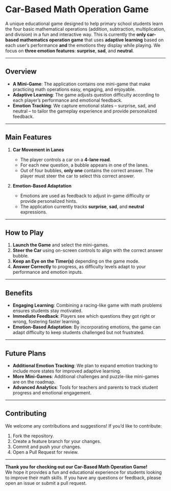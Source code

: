 # Car-Based Math Operation Game

A unique educational game designed to help primary school students learn the four basic mathematical operations (addition, subtraction, multiplication, and division) in a fun and interactive way. This is currently the **only car-based mathematics operation game** that uses **adaptive learning** based on each user’s performance **and** the emotions they display while playing. We focus on **three emotion features**: **surprise**, **sad**, and **neutral**.

---

## Overview

- **A Mini-Game**: The application contains one mini-game that make practicing math operations easy, engaging, and enjoyable.  
- **Adaptive Learning**: The game adjusts question difficulty according to each player’s performance and emotional feedback.  
- **Emotion Tracking**: We capture emotional states – surprise, sad, and neutral – to tailor the gameplay experience and provide personalized feedback.

---

## Main Features

1. **Car Movement in Lanes**  
   - The player controls a car on a **4-lane road**.  
   - For each new question, a bubble appears in one of the lanes.  
   - Out of four bubbles, **only one** contains the correct answer. The player must steer the car to select this correct answer.

2. **Emotion-Based Adaptation**  
   - Emotions are used as feedback to adjust in-game difficulty or provide personalized hints.  
   - The application currently tracks **surprise**, **sad**, and **neutral** expressions.

---

## How to Play

1. **Launch the Game** and select the mini-games.  
2. **Steer the Car** using on-screen controls to align with the correct answer bubble.  
3. **Keep an Eye on the Timer(s)** depending on the game mode.  
4. **Answer Correctly** to progress, as difficulty levels adapt to your performance and emotion inputs.

---

## Benefits

- **Engaging Learning**: Combining a racing-like game with math problems ensures students stay motivated.  
- **Immediate Feedback**: Players see which questions they got right or wrong, fostering faster learning.  
- **Emotion-Based Adaptation**: By incorporating emotions, the game can adapt difficulty to keep students challenged but not frustrated.

---

## Future Plans

- **Additional Emotion Tracking**: We plan to expand emotion tracking to include more states for improved adaptive learning.  
- **More Mini-Games**: Additional challenges and puzzle-like mini-games are on the roadmap.  
- **Advanced Analytics**: Tools for teachers and parents to track student progress and emotional engagement.

---

## Contributing

We welcome any contributions and suggestions! If you’d like to contribute:
1. Fork the repository.
2. Create a feature branch for your changes.
3. Commit and push your changes.
4. Open a Pull Request for review.


---

**Thank you for checking out our Car-Based Math Operation Game!**  
We hope it provides a fun and educational experience for students looking to improve their math skills. If you have any questions or feedback, please open an issue or submit a pull request.

